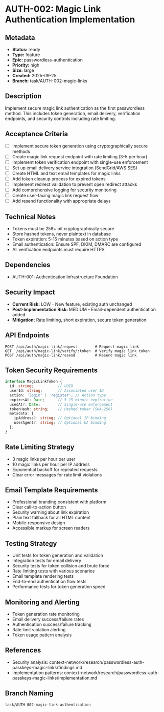 # AUTH-002: Magic Link Authentication Implementation

## Metadata
- **Status:** ready
- **Type:** feature
- **Epic:** passwordless-authentication
- **Priority:** high
- **Size:** large
- **Created:** 2025-09-25
- **Branch:** task/AUTH-002-magic-links

## Description
Implement secure magic link authentication as the first passwordless method. This includes token generation, email delivery, verification endpoints, and security controls including rate limiting.

## Acceptance Criteria
- [ ] Implement secure token generation using cryptographically secure methods
- [ ] Create magic link request endpoint with rate limiting (3-5 per hour)
- [ ] Implement token verification endpoint with single-use enforcement
- [ ] Set up email delivery service integration (SendGrid/AWS SES)
- [ ] Create HTML and text email templates for magic links
- [ ] Add token cleanup process for expired tokens
- [ ] Implement redirect validation to prevent open redirect attacks
- [ ] Add comprehensive logging for security monitoring
- [ ] Create user-facing magic link request flow
- [ ] Add resend functionality with appropriate delays

## Technical Notes
- Tokens must be 256+ bit cryptographically secure
- Store hashed tokens, never plaintext in database
- Token expiration: 5-15 minutes based on action type
- Email authentication: Ensure SPF, DKIM, DMARC are configured
- All verification endpoints must require HTTPS

## Dependencies
- AUTH-001: Authentication Infrastructure Foundation

## Security Impact
- **Current Risk:** LOW - New feature, existing auth unchanged
- **Post-Implementation Risk:** MEDIUM - Email-dependent authentication added
- **Mitigation:** Rate limiting, short expiration, secure token generation

## API Endpoints
```
POST /api/auth/magic-link/request        # Request magic link
GET  /api/auth/magic-link/verify/:token  # Verify magic link token
POST /api/auth/magic-link/resend         # Resend magic link
```

## Token Security Requirements
```typescript
interface MagicLinkToken {
  id: string;           // UUID
  userId: string;       // Associated user ID
  action: 'login' | 'register'; // Action type
  expiresAt: Date;      // 5-15 minute expiration
  usedAt?: Date;        // Single-use enforcement
  tokenHash: string;    // Hashed token (SHA-256)
  metadata: {
    ipAddress?: string; // Optional IP binding
    userAgent?: string; // Optional UA binding
  };
}
```

## Rate Limiting Strategy
- 3 magic links per hour per user
- 10 magic links per hour per IP address
- Exponential backoff for repeated requests
- Clear error messages for rate limit violations

## Email Template Requirements
- Professional branding consistent with platform
- Clear call-to-action button
- Security warning about link expiration
- Plain text fallback for all HTML content
- Mobile-responsive design
- Accessible markup for screen readers

## Testing Strategy
- Unit tests for token generation and validation
- Integration tests for email delivery
- Security tests for token collision and brute force
- Rate limiting tests with various scenarios
- Email template rendering tests
- End-to-end authentication flow tests
- Performance tests for token generation speed

## Monitoring and Alerting
- Token generation rate monitoring
- Email delivery success/failure rates
- Authentication success/failure tracking
- Rate limit violation alerting
- Token usage pattern analysis

## References
- Security analysis: context-network/research/passwordless-auth-passkeys-magic-links/findings.md
- Implementation patterns: context-network/research/passwordless-auth-passkeys-magic-links/implementation.md

## Branch Naming
`task/AUTH-002-magic-link-authentication`